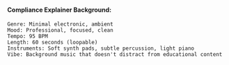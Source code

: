 #### Compliance Explainer Background:
```
Genre: Minimal electronic, ambient
Mood: Professional, focused, clean
Tempo: 95 BPM
Length: 60 seconds (loopable)
Instruments: Soft synth pads, subtle percussion, light piano
Vibe: Background music that doesn't distract from educational content
```
